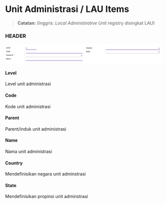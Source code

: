 # Unit Administrasi / LAU Items

> **Catatan:** (Inggris: *Local Administrative Unit* registry disingkat LAU)

### <a name="bagian-header">HEADER</a>

![](../../../../img/unit-administrasi/form.png)

#### <a name="field-level">Level</a>

Level unit administrasi

#### <a name="field-code">Code</a>

Kode unit administrasi

#### <a name="field-parent-id">Parent</a>

Parent/induk unit administrasi

#### <a name="field-name">Name</a>

Nama unit administrasi

#### <a name="field-country-id">Country</a>

Mendefinisikan negara unit adminstrasi

#### <a name="field-state-id">State</a>

Mendefinisikan propinsi unit adminstrasi
